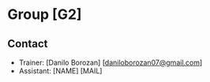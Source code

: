 # Group [G2]

## Contact

- Trainer: [Danilo Borozan] [daniloborozan07@gmail.com]
- Assistant: [NAME] [MAIL]
